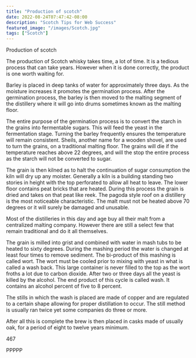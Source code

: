 ```yaml
---
title: "Production of scotch"
date: 2022-08-24T07:47:42-08:00
description: "Scotch Tips for Web Success"
featured_image: "/images/Scotch.jpg"
tags: ["Scotch"]
---
```


Production of scotch

The production of Scotch whisky takes time, a lot of time.  It is a tedious process that can take years.  However when it is done correctly, the product is one worth waiting for.  

Barley is placed in deep tanks of water for approximately three days. As the moisture increases it promotes the germination process. After the germination process, the barley is then moved to the malting segment of the distillery where it will go into drums sometimes known as the malting floor.

The entire purpose of the germination process is to convert the starch in the grains into fermentable sugars. This will feed the yeast in the fermentation stage. Turning the barley frequently ensures the temperature will remain consistent. Sheils, another name for a wooden shovel, are used to turn the grains, on a traditional malting floor. The grains will die if the temperature reaches above 22 degrees, and will the stop the entire process as the starch will not be converted to sugar. 

The grain is then kilned as to halt the continuation of sugar consumption the kiln will dry up any moister. Generally a kiln is a building standing two stories in height with the top perforated to allow all heat to leave. The lower floor contains peat bricks that are heated. During this process the grain is dried and takes on that peat like reek. The pagoda style roof on a distillery is the most noticeable characteristic. The malt must not be heated above 70 degrees or it will surely be damaged and unusable.

Most of the distilleries in this day and age buy all their malt from a centralized malting company. However there are still a select few that remain traditional and do it all themselves.

The grain is milled into grist and combined with water in mash tubs to be heated to sixty degrees. During the mashing period the water is changed at least four times to remove sediment. The bi-product of this mashing is called wort. The wort must be cooled prior to mixing with yeast in what is called a wash back. This large container is never filled to the top as the wort froths a lot due to carbon dioxide. After two or three days all the yeast is killed by the alcohol.  The end product of this cycle is called wash. It contains an alcohol percent of five to 8 percent.

The stills in which the wash is placed are made of copper and are regulated to a certain shape allowing for proper distillation to occur. The still method is usually ran twice yet some companies do three or more.

After all this is complete the brew is then placed in casks made of usually oak, for a period of eight to twelve years minimum.

467

PPPPP

